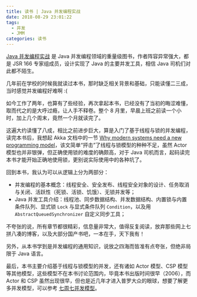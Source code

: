 ```yaml
---
title: 读书 | Java 并发编程实战
date: 2018-08-29 23:01:22
tags:
  - 并发
  - JMM
categories: 读书
---
```


[Java 并发编程实战](https://book.douban.com/subject/10484692/) 是 Java 并发编程领域的重量级图书，作者阵容异常强大，都是 JSR 166 专家组成员，设计实现了 Java 的主要并发工具，相信 Java 司机们对此都不陌生。

几年前在学校的时候我就读过本书，那时缺乏相关背景和基础，只能读懂二三成，当时感觉并发编程好难啊 :(

如今工作了两年，也算有了些经验，再次拿起本书，已经没有了当初的晦涩难懂，取而代之的是大呼过瘾，让人手不释卷。整个 8 月里，早晨上班之前读一个小时，加上几个周末，竟然一个月就读完了。

<!-- more -->

这遍大约读懂了八成，相比之前进步巨大，算是入门了基于线程与锁的并发编程，读完本书后，我想起 Akka 文档中的一节 [Why modern systems need a new programming model](https://doc.akka.io/docs/akka/current/guide/actors-motivation.html)，该文简单“抨击”了线程与锁模型的种种不足，虽然 Actor 模型也并非银弹，但正确使用锁的难度的确颇高，对于 Java 司机而言，起码读完本书才能开始正确地使用锁，更别说实际使用中的各种坑了。

回到本书，我认为可以从逻辑上分为两部分：

* 并发编程的基本概念：线程安全、安全发布、线程安全对象的设计、任务取消与关闭、活跃性（死锁、活锁、饥饿）、无锁并发等；
* Java 并发工具介绍：线程池、同步数据结构、并发数据结构、内置锁与内置条件队列、显式锁 `Lock` 与显式条件队列 `Condition`，以及用 `AbstractQueuedSynchronizer` 自定义同步工具；

不夸张的说，所有章节都很精彩，信息量非常大，值得反复阅读，放弃那些网上七拼八凑的博客，以及大部分国产书吧，一本在手，天下我有！

另外，从本书学到是并发编程的通用知识，说放之四海而皆准有点夸张，但绝非局限于 Java 语言。

最后，本书主要介绍基于线程与锁模型的并发，还有诸如 Actor 模型、CSP 模型等其他模型，这些模型不在本书讨论范围内，毕竟本书出版时间很早（2006），而 Actor 和 CSP 虽然出现很早，但也是近几年才进入普罗大众的眼球，想要了解更多并发模型，可以参考 [七周七并发模型](https://book.douban.com/subject/26337939/)。
